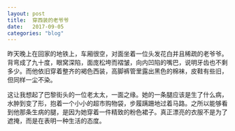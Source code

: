 ```yaml
---
layout: post
title:  穿西装的老爷爷
date:   2017-09-05
categories: "blog"
---
```


昨天晚上在回家的地铁上，车厢很空，对面坐着一位头发花白并且稀疏的老爷爷。背弯成了九十度，眼窝深陷，面庞松垮而褶皱，向内凹陷的嘴巴，说明牙齿也不剩多少。而他依旧穿着整齐的褐色西装，高脚裤管里露出黑色的棉袜，皮鞋有些旧，但同样一尘不染。  

这让我想起了巴黎街头的一位老太太，一面之缘。她的一条腿应该是生了什么病，水肿到变了形，抱着一个小小的超市购物袋，步履蹒跚地过着马路。之所以能够看到他那条生病的腿，是因为她穿着一件精致的粉色裙子。真正漂亮的衣服不是为了遮掩，而是在表明一种生活的态度。  




